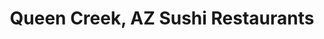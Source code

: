---
layout: city
title: Queen Creek, AZ Sushi Restaurants
permalink: /arizona/queen-creek/
stateAbbr: AZ
stateName: Arizona
cityName: Queen Creek

---